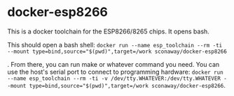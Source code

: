 # docker-esp8266

This is a docker toolchain for the ESP8266/8265 chips. It opens bash.

This should open a bash shell: `docker run --name esp_toolchain --rm -ti --mount type=bind,source="$(pwd)",target=/work sconaway/docker-esp8266`

. From there, you can run make or whatever command you need. You can use the host's serial port to connect to programming hardware: `docker run --name esp_toolchain --rm -ti -v /dev/tty.WHATEVER:/dev/tty.WHATEVER --mount type=bind,source="$(pwd)",target=/work sconaway/docker-esp8266`.

